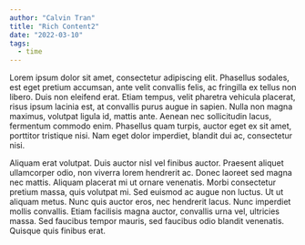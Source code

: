 ```yaml
---
author: "Calvin Tran"
title: "Rich Content2"
date: "2022-03-10"
tags:
  - time
---
```


Lorem ipsum dolor sit amet, consectetur adipiscing elit. Phasellus sodales, est eget pretium accumsan, ante velit convallis felis, ac fringilla ex tellus non libero. Duis non eleifend erat. Etiam tempus, velit pharetra vehicula placerat, risus ipsum lacinia est, at convallis purus augue in sapien. Nulla non magna maximus, volutpat ligula id, mattis ante. Aenean nec sollicitudin lacus, fermentum commodo enim. Phasellus quam turpis, auctor eget ex sit amet, porttitor tristique nisi. Nam eget dolor imperdiet, blandit dui ac, consectetur nisi.

Aliquam erat volutpat. Duis auctor nisl vel finibus auctor. Praesent aliquet ullamcorper odio, non viverra lorem hendrerit ac. Donec laoreet sed magna nec mattis. Aliquam placerat mi ut ornare venenatis. Morbi consectetur pretium massa, quis volutpat mi. Sed euismod ac augue non luctus. Ut ut aliquam metus. Nunc quis auctor eros, nec hendrerit lacus. Nunc imperdiet mollis convallis. Etiam facilisis magna auctor, convallis urna vel, ultricies massa. Sed faucibus tempor mauris, sed faucibus odio blandit venenatis. Quisque quis finibus erat.